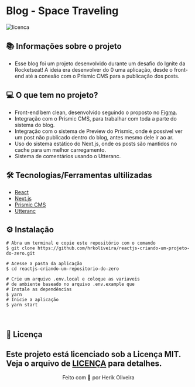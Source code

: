 # Blog - Space Traveling
![licenca](https://github.com/hrkoliveira/reactjs-criando-um-projeto-do-zero/blob/master/LICENSE)

## 📚 Informações sobre o projeto

- Esse blog foi um projeto desenvolvido durante um desafio do Ignite da Rocketseat! A ideia era desenvolver do 0 uma aplicação, desde o front-end até a conexão com o Prismic CMS para a publicação dos posts.

## 💻 O que tem no projeto?

- Front-end bem clean, desenvolvido seguindo o proposto no [Figma](https://www.figma.com/file/0Y26j0tf1K2WB5c1ja5hov/Desafios-M%C3%B3dulo-3-ReactJS?node-id=0%3A1).
- Integração com o Prismic CMS, para trabalhar com toda a parte do sistema do blog.
- Integração com o sistema de Preview do Prismic, onde é possível ver um post não publicado dentro do blog, antes mesmo dele ir ao ar.
- Uso do sistema estático do Next.js, onde os posts são mantidos no cache para um melhor carregamento.
- Sistema de comentários usando o Utteranc.

## 🛠️ Tecnologias/Ferramentas ultilizadas

- [React](https://pt-br.reactjs.org/E)
- [Next.js](https://nextjs.org/)
- [Prismic CMS](https://prismic.io/)
- [Utteranc](https://utteranc.es/)

## ⚙️ Instalação

```
# Abra um terminal e copie este repositório com o comando
$ git clone https://github.com/hrkoliveira/reactjs-criando-um-projeto-do-zero.git
```

```
# Acesse a pasta da aplicação
$ cd reactjs-criando-um-repositorio-do-zero

# Crie um arquivo .env.local e coloque as variaveis
# de ambiente baseado no arquivo .env.example que
# Instale as dependências
$ yarn
# Inicie a aplicação
$ yarn start
```
&nbsp;

## 📝 Licença

Este projeto está licenciado sob a Licença MIT. Veja o arquivo de [LICENÇA](https://github.com/hrkoliveira/reactjs-criando-um-projeto-do-zero/blob/master/LICENSE) para detalhes.
---

<p align="center">Feito com 💙 por Herik Oliveira</p>
